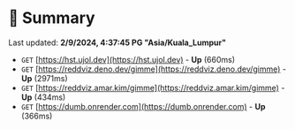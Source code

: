 # 📖 Summary
Last updated: **2/9/2024, 4:37:45 PG "Asia/Kuala_Lumpur"**

- `GET` [https://hst.ujol.dev](https://hst.ujol.dev) - **Up** (660ms)
- `GET` [https://reddviz.deno.dev/gimme](https://reddviz.deno.dev/gimme) - **Up** (2971ms)
- `GET` [https://reddviz.amar.kim/gimme](https://reddviz.amar.kim/gimme) - **Up** (434ms)
- `GET` [https://dumb.onrender.com](https://dumb.onrender.com) - **Up** (366ms)
